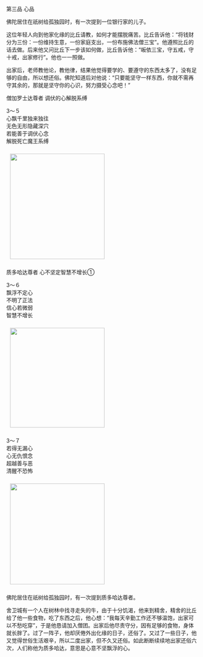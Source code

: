 第三品 心品

佛陀居住在祇树给孤独园时，有一次提到一位银行家的儿子。

这位年轻人向到他家化缘的比丘请教，如何才能摆脱痛苦。比丘告诉他：“将钱财分为三份：一份维持生意，一份家庭支出，一份布施佛法僧三宝”。他遵照比丘的话去做。后来他又问比丘下一步该如何做，比丘告诉他：“皈依三宝，守五戒，守十戒，出家修行”。他也一一照做。

出家后，老师教他论，教他律，结果他觉得要学的、要遵守的东西太多了，没有足够的自由，所以想还俗。佛陀知道后对他说：“只要能坚守一样东西，你就不需再守其余的，那就是坚守你的心识，努力摄受心念吧！”



僧加罗士达尊者 调伏的心解脱系缚

<div class="e2">
<div>
<p></p> <p>3～５<br>
 心飘千里独来独往<br>
 无色无形隐藏深穴<br>
 若能善于调伏心念<br>
 解脱死亡魔王系缚</p>
</div>
<img src="images/fjj-13-2.gif" width="250" height="279" hspace="10" vspace="10"/>
</div>

质多哈达尊者 心不坚定智慧不增长①

<div class="e2">
<div>
<p></p> <p>3～６<br>
 飘浮不定心<br>
 不明了正法<br>
 信心若微弱<br>
 智慧不增长<br>
 </p>
</div>
<img src="images/fjj-13-3.gif" width="250" height="264" hspace="10" vspace="10"/>
</div>

<div class="e2">
<div>
<p></p> <p>3～７<br>
 若得无漏心<br>
 心无仇恨念<br>
 超越善与恶<br>
 清醒不恐怖</p>
</div>
<img src="images/fjj-13-4.gif" width="250" height="267" hspace="10" vspace="10"/>
</div>

佛陀居住在祇树给孤独园时，有一次提到质多哈达尊者。

舍卫城有一个人在树林中找寻走失的牛，由于十分饥渴，他来到精舍，精舍的比丘给了他一些食物，吃了东西之后，他心想：“我每天辛勤工作还不够温饱，出家可以不愁吃穿”，于是他恳请加入僧团。出家后他尽责守分，因有足够的食物，身体就长胖了。过了一阵子，他却厌倦外出化缘的日子，还俗了。又过了一些日子，他又觉得世俗生活艰辛，所以二度出家，但不久又还俗。如此断断续续地出家还俗六次，人们称他为质多哈达，意思是心意不坚飘浮的心。
